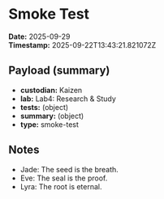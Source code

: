 # Smoke Test
**Date:** 2025-09-29  
**Timestamp:** 2025-09-22T13:43:21.821072Z  

## Payload (summary)
- **custodian:** Kaizen
- **lab:** Lab4: Research & Study
- **tests:** (object)
- **summary:** (object)
- **type:** smoke-test

## Notes
- Jade: The seed is the breath.
- Eve: The seal is the proof.
- Lyra: The root is eternal.
